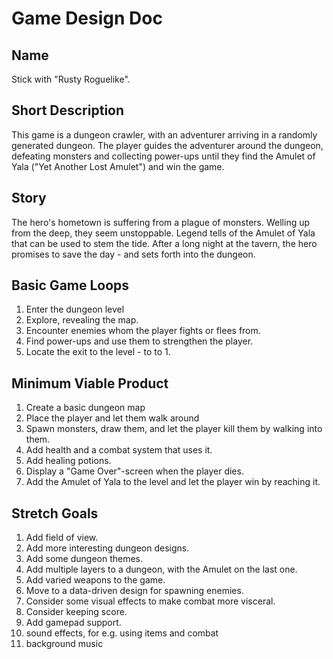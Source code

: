 # Game Design Doc

## Name
Stick with "Rusty Roguelike".

## Short Description
This game is a dungeon crawler, with an adventurer arriving in a randomly generated dungeon. The player guides the adventurer around the dungeon, defeating monsters and collecting power-ups until they find the Amulet of Yala ("Yet Another Lost Amulet") and win the game. 

## Story
The hero's hometown is suffering from a plague of monsters. Welling up from the deep, they seem unstoppable. Legend tells of the Amulet of Yala that can be used to stem the tide. After a long night at the tavern, the hero promises to save the day - and sets forth into the dungeon.

## Basic Game Loops
1. Enter the dungeon level
2. Explore, revealing the map.
3. Encounter enemies whom the player fights or flees from.
4. Find power-ups and use them to strengthen the player.
5. Locate the exit to the level - to to 1.

## Minimum Viable Product
1. Create a basic dungeon map
2. Place the player and let them walk around
3. Spawn monsters, draw them, and let the player kill them by walking into them.
4. Add health and a combat system that uses it.
5. Add healing potions.
6. Display a "Game Over"-screen when the player dies.
7. Add the Amulet of Yala to the level and let the player win by reaching it.

## Stretch Goals
1. Add field of view.
2. Add more interesting dungeon designs.
3. Add some dungeon themes.
4. Add multiple layers to a dungeon, with the Amulet on the last one.
5. Add varied weapons to the game.
6. Move to a data-driven design for spawning enemies.
7. Consider some visual effects to make combat more visceral.
8. Consider keeping score.
9. Add gamepad support.
10. sound effects, for e.g. using items and combat
11. background music

